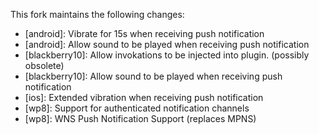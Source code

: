 This fork maintains the following changes:

- [android]: Vibrate for 15s when receiving push notification
- [android]: Allow sound to be played when receiving push notification
- [blackberry10]: Allow invokations to be injected into plugin. (possibly obsolete)
- [blackberry10]: Allow sound to be played when receiving push notification
- [ios]: Extended vibration when receiving push notification
- [wp8]: Support for authenticated notification channels
- [wp8]: WNS Push Notification Support (replaces MPNS)